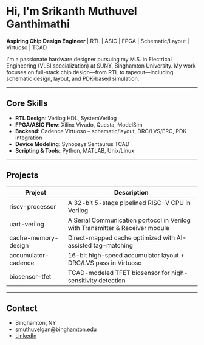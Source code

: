 # Hi, I'm Srikanth Muthuvel Ganthimathi

**Aspiring Chip Design Engineer** | RTL | ASIC | FPGA | Schematic/Layout | Virtuoso | TCAD

I'm a passionate hardware designer pursuing my M.S. in Electrical Engineering (VLSI specialization) at SUNY, Binghamton University. My work focuses on full-stack chip design—from RTL to tapeout—including schematic design, layout, and PDK-based simulation.

---

## Core Skills
- **RTL Design**: Verilog HDL, SystemVerilog
- **FPGA/ASIC Flow**: Xilinx Vivado, Questa, ModelSim
- **Backend**: Cadence Virtuoso – schematic/layout, DRC/LVS/ERC, PDK integration
- **Device Modeling**: Synopsys Sentaurus TCAD
- **Scripting & Tools**: Python, MATLAB, Unix/Linux

---

## Projects
| Project | Description |
|--------|-------------|
| riscv-processor | A 32-bit 5-stage pipelined RISC-V CPU in Verilog |
| uart-verilog | A Serial Communication portocol in Verilog with Transmitter & Receiver module |
| cache-memory-design | Direct-mapped cache optimized with AI-assisted tag-matching |
| accumulator-cadence | 16-bit high-speed accumulator layout + DRC/LVS pass in Virtuoso |
| biosensor-tfet | TCAD-modeled TFET biosensor for high-sensitivity detection |

---

## Contact
- Binghamton, NY
- smuthuvelgan@binghamton.edu
- [LinkedIn](https://www.linkedin.com/in/srikanth9503)
